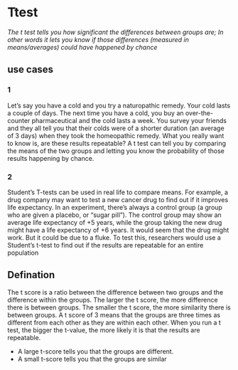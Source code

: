 # Ttest
*The t test tells you how significant the differences between groups are; In other words it lets you know if those differences (measured in means/averages) could have happened by chance*

## use cases
### 1
Let’s say you have a cold and you try a naturopathic remedy. Your cold lasts a couple of days. The next time you have a cold, you buy an over-the-counter pharmaceutical and the cold lasts a week. You survey your friends and they all tell you that their colds were of a shorter duration (an average of 3 days) when they took the homeopathic remedy. What you really want to know is, are these results repeatable? A t test can tell you by comparing the means of the two groups and letting you know the probability of those results happening by chance.
### 2 
Student’s T-tests can be used in real life to compare means. For example, a drug company may want to test a new cancer drug to find out if it improves life expectancy. In an experiment, there’s always a control group (a group who are given a placebo, or “sugar pill”). The control group may show an average life expectancy of +5 years, while the group taking the new drug might have a life expectancy of +6 years. It would seem that the drug might work. But it could be due to a fluke. To test this, researchers would use a Student’s t-test to find out if the results are repeatable for an entire population

## Defination
The t score is a ratio between the difference between two groups and the difference within the groups. The larger the t score, the more difference there is between groups. The smaller the t score, the more similarity there is between groups. A t score of 3 means that the groups are three times as different from each other as they are within each other. When you run a t test, the bigger the t-value, the more likely it is that the results are repeatable.

* A large t-score tells you that the groups are different.
* A small t-score tells you that the groups are similar

